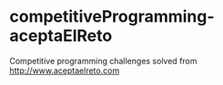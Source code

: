 # competitiveProgramming-aceptaElReto
Competitive programming challenges solved from http://www.aceptaelreto.com
